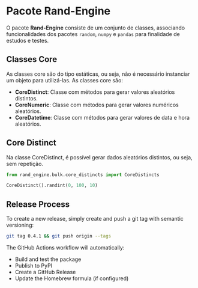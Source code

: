 # Pacote Rand-Engine


O pacote **Rand-Engine** consiste de um conjunto de classes, associando funcionalidades dos pacotes `random`, `numpy` e `pandas` para finalidade de estudos e testes. 

## Classes Core

As classes core são do tipo estáticas, ou seja, não é necessário instanciar um objeto para utilizá-las. As classes core são:

- **CoreDistinct**: Classe com métodos para gerar valores aleatórios distintos.
- **CoreNumeric**: Classe com métodos para gerar valores numéricos aleatórios.
- **CoreDatetime**: Classe com métodos para gerar valores de data e hora aleatórios.



## Core Distinct

Na classe CoreDistinct, é possível gerar dados aleatórios distintos, ou seja, sem repetição. 

```python
from rand_engine.bulk.core_distincts import CoreDistincts

CoreDistinct().randint(0, 100, 10)

```

## Release Process

To create a new release, simply create and push a git tag with semantic versioning:

```bash
git tag 0.4.1 && git push origin --tags
```

The GitHub Actions workflow will automatically:
- Build and test the package
- Publish to PyPI
- Create a GitHub Release
- Update the Homebrew formula (if configured)